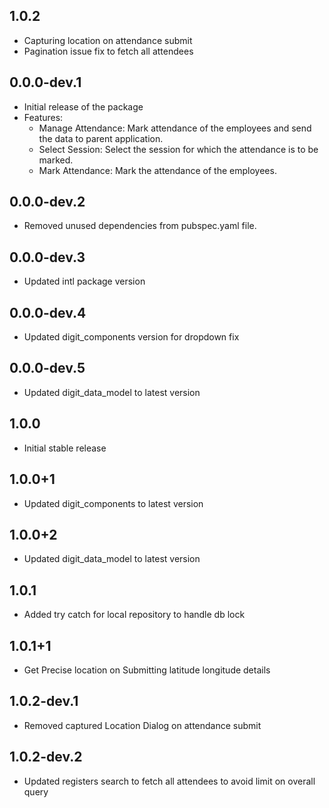 ## 1.0.2
* Capturing location on attendance submit
* Pagination issue fix to fetch all attendees

## 0.0.0-dev.1

* Initial release of the package 
* Features:
  - Manage Attendance: Mark attendance of the employees and send the data to parent application.
  - Select Session: Select the session for which the attendance is to be marked.
  - Mark Attendance: Mark the attendance of the employees.

## 0.0.0-dev.2

* Removed unused dependencies from pubspec.yaml file.

## 0.0.0-dev.3

* Updated intl package version


## 0.0.0-dev.4

* Updated digit_components version for dropdown fix

## 0.0.0-dev.5

* Updated digit_data_model to latest version

## 1.0.0

* Initial stable release

## 1.0.0+1

* Updated digit_components to latest version

## 1.0.0+2

* Updated digit_data_model to latest version

## 1.0.1

* Added try catch for local repository to handle db lock

## 1.0.1+1
* Get Precise location on Submitting latitude longitude details

## 1.0.2-dev.1
* Removed captured Location Dialog on attendance submit

## 1.0.2-dev.2
* Updated registers search to fetch all attendees to avoid limit on overall query